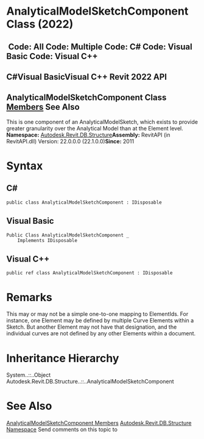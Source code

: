 # AnalyticalModelSketchComponent Class (2022)

﻿
 Code: All Code: Multiple Code: C# Code: Visual Basic Code: Visual C++   
---  
C#Visual BasicVisual C++
Revit 2022 API  
---  
AnalyticalModelSketchComponent Class  
[Members](c45a0e79-1709-78fb-e596-17e0b7612ef9.md "AnalyticalModelSketchComponent Members") See Also  
---  
This is one component of an AnalyticalModelSketch, which exists to provide greater granularity over the Analytical Model than at the Element level. 
**Namespace:** [Autodesk.Revit.DB.Structure](d586b341-f687-9d90-e96d-255806b7d4fc.md "Autodesk.Revit.DB.Structure Namespace")**Assembly:** RevitAPI (in RevitAPI.dll) Version: 22.0.0.0 (22.1.0.0)**Since:** 2011 
# Syntax
C#  
---  
```text
public class AnalyticalModelSketchComponent : IDisposable
```
  
Visual Basic  
---  
```text
Public Class AnalyticalModelSketchComponent _
	Implements IDisposable
```
  
Visual C++  
---  
```text
public ref class AnalyticalModelSketchComponent : IDisposable
```
  
# Remarks
This may or may not be a simple one-to-one mapping to ElementIds. For instance, one Element may be defined by multiple Curve Elements within a Sketch. But another Element may not have that designation, and the individual curves are not defined by any other Elements within a document. 
# Inheritance Hierarchy
System..::..Object Autodesk.Revit.DB.Structure..::..AnalyticalModelSketchComponent
# See Also
[AnalyticalModelSketchComponent Members](c45a0e79-1709-78fb-e596-17e0b7612ef9.md "AnalyticalModelSketchComponent Members")
[Autodesk.Revit.DB.Structure Namespace](d586b341-f687-9d90-e96d-255806b7d4fc.md "Autodesk.Revit.DB.Structure Namespace")
Send comments on this topic to 